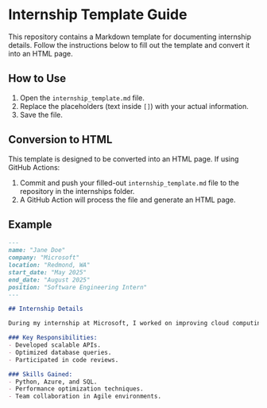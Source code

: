 # Internship Template Guide

This repository contains a Markdown template for documenting internship details. Follow the instructions below to fill out the template and convert it into an HTML page.

## How to Use

1. Open the `internship_template.md` file.
2. Replace the placeholders (text inside `[]`) with your actual information.
3. Save the file.

## Conversion to HTML

This template is designed to be converted into an HTML page. If using GitHub Actions:

1. Commit and push your filled-out `internship_template.md` file to the repository in the internships folder.
2. A GitHub Action will process the file and generate an HTML page.

## Example

```md
---
name: "Jane Doe"
company: "Microsoft"
location: "Redmond, WA"
start_date: "May 2025"
end_date: "August 2025"
position: "Software Engineering Intern"
---

## Internship Details

During my internship at Microsoft, I worked on improving cloud computing performance.

### Key Responsibilities:
- Developed scalable APIs.
- Optimized database queries.
- Participated in code reviews.

### Skills Gained:
- Python, Azure, and SQL.
- Performance optimization techniques.
- Team collaboration in Agile environments.
